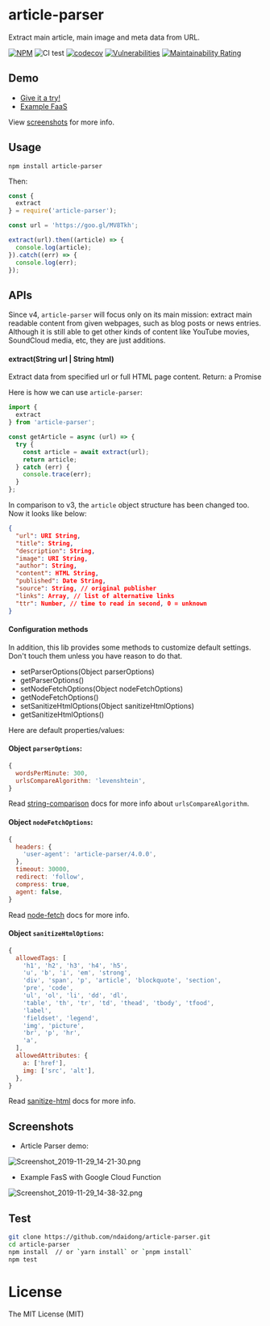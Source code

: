 # article-parser
Extract main article, main image and meta data from URL.

[![NPM](https://badge.fury.io/js/article-parser.svg)](https://badge.fury.io/js/article-parser)
![CI test](https://github.com/ndaidong/article-parser/workflows/ci-test/badge.svg)
[![codecov](https://codecov.io/gh/ndaidong/article-parser/branch/main/graph/badge.svg?token=iqcYtiFra8)](https://codecov.io/gh/ndaidong/article-parser)
[![Vulnerabilities](https://sonarcloud.io/api/project_badges/measure?project=ndaidong_article-parser&metric=vulnerabilities)](https://sonarcloud.io/dashboard?id=ndaidong_article-parser)
[![Maintainability Rating](https://sonarcloud.io/api/project_badges/measure?project=ndaidong_article-parser&metric=sqale_rating)](https://sonarcloud.io/dashboard?id=ndaidong_article-parser)


## Demo

- [Give it a try!](https://ndaidong.github.io/article-parser-demo)
- [Example FaaS](https://us-central1-technews-251304.cloudfunctions.net/article-parser?url=https://devblogs.nvidia.com/training-custom-pretrained-models-using-tlt/)

View [screenshots](#screenshots) for more info.


## Usage

```
npm install article-parser
```

Then:

```js
const {
  extract
} = require('article-parser');

const url = 'https://goo.gl/MV8Tkh';

extract(url).then((article) => {
  console.log(article);
}).catch((err) => {
  console.log(err);
});
```

## APIs

Since v4, `article-parser` will focus only on its main mission: extract main readable content from given webpages, such as blog posts or news entries. Although it is still able to get other kinds of content like YouTube movies, SoundCloud media, etc, they are just additions.


#### extract(String url | String html)

Extract data from specified url or full HTML page content.
Return: a Promise

Here is how we can use `article-parser`:

```js
import {
  extract
} from 'article-parser';

const getArticle = async (url) => {
  try {
    const article = await extract(url);
    return article;
  } catch (err) {
    console.trace(err);
  }
};

```

In comparison to v3, the `article` object structure has been changed too. Now it looks like below:

```json
{
  "url": URI String,
  "title": String,
  "description": String,
  "image": URI String,
  "author": String,
  "content": HTML String,
  "published": Date String,
  "source": String, // original publisher
  "links": Array, // list of alternative links
  "ttr": Number, // time to read in second, 0 = unknown
}
```


#### Configuration methods

In addition, this lib provides some methods to customize default settings. Don't touch them unless you have reason to do that.

- setParserOptions(Object parserOptions)
- getParserOptions()
- setNodeFetchOptions(Object nodeFetchOptions)
- getNodeFetchOptions()
- setSanitizeHtmlOptions(Object sanitizeHtmlOptions)
- getSanitizeHtmlOptions()

Here are default properties/values:

#### Object `parserOptions`:

```js
{
  wordsPerMinute: 300,
  urlsCompareAlgorithm: 'levenshtein',
}
```

Read [string-comparison](https://www.npmjs.com/package/string-comparison) docs for more info about `urlsCompareAlgorithm`.


#### Object `nodeFetchOptions`:

```js
{
  headers: {
    'user-agent': 'article-parser/4.0.0',
  },
  timeout: 30000,
  redirect: 'follow',
  compress: true,
  agent: false,
}
```
Read [node-fetch](https://www.npmjs.com/package/node-fetch#options) docs for more info.

#### Object `sanitizeHtmlOptions`:

```js
{
  allowedTags: [
    'h1', 'h2', 'h3', 'h4', 'h5',
    'u', 'b', 'i', 'em', 'strong',
    'div', 'span', 'p', 'article', 'blockquote', 'section',
    'pre', 'code',
    'ul', 'ol', 'li', 'dd', 'dl',
    'table', 'th', 'tr', 'td', 'thead', 'tbody', 'tfood',
    'label',
    'fieldset', 'legend',
    'img', 'picture',
    'br', 'p', 'hr',
    'a',
  ],
  allowedAttributes: {
    a: ['href'],
    img: ['src', 'alt'],
  },
}
```

Read [sanitize-html](https://www.npmjs.com/package/sanitize-html#what-are-the-default-options) docs for more info.

## Screenshots

- Article Parser demo:

![Screenshot_2019-11-29_14-21-30.png](https://i.loli.net/2019/11/29/X3uP9aeTnq5Diwz.png)

- Example FasS with Google Cloud Function

![Screenshot_2019-11-29_14-38-32.png](https://i.loli.net/2019/11/29/upCFlkicESdy3Af.png)


## Test

```bash
git clone https://github.com/ndaidong/article-parser.git
cd article-parser
npm install  // or `yarn install` or `pnpm install`
npm test
```

# License

The MIT License (MIT)
